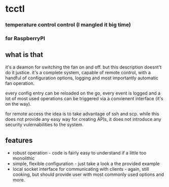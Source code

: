 # tcctl

### temperature control control (I mangled it big time)

### for RaspberryPI

## what is that

it's a deamon for switching the fan on and off. but this description doesnt't do it justice. it's a complete system, capable of remote control, with a handful of configuration options, logging and most importantly automatic fan operation.

every config entry can be reloaded on the go, every event is logged and a lot of most used operations can be triggered via a convienent interface (it's on the way).

for remote access the idea is to take advantage of ssh and scp. while this does not provide any easy way for creating APIs, it does not introduce any security vulernabilities to the system.

## features

- robust operation - code is fairly easy to understand if a little too monolithic
- simple, flexible configuration - just take a look a the provided example
- local socket interface for communicating with clients - again, still cooking, but should provide user with most commonly used options and more.
